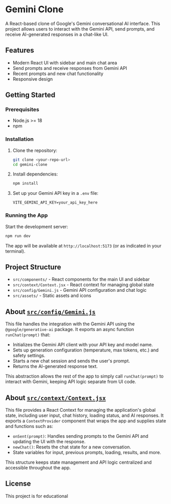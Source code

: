 # Gemini Clone

A React-based clone of Google's Gemini conversational AI interface. This project allows users to interact with the Gemini API, send prompts, and receive AI-generated responses in a chat-like UI.

## Features

- Modern React UI with sidebar and main chat area
- Send prompts and receive responses from Gemini API
- Recent prompts and new chat functionality
- Responsive design

## Getting Started

### Prerequisites

- Node.js >= 18
- npm

### Installation

1. Clone the repository:
   ```sh
   git clone <your-repo-url>
   cd gemini-clone
   ```

2. Install dependencies:
   ```sh
   npm install
   ```

3. Set up your Gemini API key in a `.env` file:
   ```
   VITE_GEMINI_API_KEY=your_api_key_here
   ```

### Running the App

Start the development server:
```sh
npm run dev
```
The app will be available at `http://localhost:5173` (or as indicated in your terminal).

## Project Structure

- `src/components/` - React components for the main UI and sidebar
- `src/context/Context.jsx` - React context for managing global state
- `src/config/Gemini.js` - Gemini API configuration and chat logic
- `src/assets/` - Static assets and icons

## About [`src/config/Gemini.js`](src/config/Gemini.js)

This file handles the integration with the Gemini API using the `@google/generative-ai` package. It exports an async function `runChat(prompt)` that:

- Initializes the Gemini API client with your API key and model name.
- Sets up generation configuration (temperature, max tokens, etc.) and safety settings.
- Starts a new chat session and sends the user's prompt.
- Returns the AI-generated response text.

This abstraction allows the rest of the app to simply call `runChat(prompt)` to interact with Gemini, keeping API logic separate from UI code.

## About [`src/context/Context.jsx`](src/context/Context.jsx)

This file provides a React Context for managing the application's global state, including user input, chat history, loading status, and AI responses. It exports a `ContextProvider` component that wraps the app and supplies state and functions such as:

- `onSent(prompt)`: Handles sending prompts to the Gemini API and updating the UI with the response.
- `newChat()`: Resets the chat state for a new conversation.
- State variables for input, previous prompts, loading, results, and more.

This structure keeps state management and API logic centralized and accessible throughout the app.

## License

This project is for educational